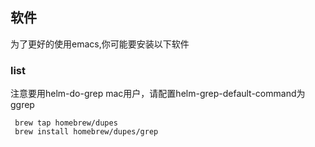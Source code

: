 ## 软件
为了更好的使用emacs,你可能要安装以下软件

### list
注意要用helm-do-grep
mac用户，请配置helm-grep-default-command为ggrep
```shell
 brew tap homebrew/dupes
 brew install homebrew/dupes/grep
```

